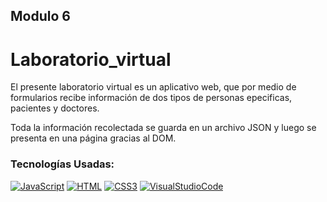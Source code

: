 ## Modulo 6
# Laboratorio_virtual

El presente laboratorio virtual es un aplicativo web,
que por medio de formularios recibe información de dos 
tipos de personas epecificas, pacientes y doctores.

Toda la información recolectada se guarda en un archivo
JSON y luego se presenta en una página gracias al DOM.

### Tecnologías Usadas:
[![JavaScript](https://img.shields.io/badge/JavaScript-F7DF1E?style=for-the-badge&logo=javascript&logoColor=white&labelColor=101010)]()
[![HTML](https://img.shields.io/badge/html5-orange?style=for-the-badge&logo=html5&logoColor=white&labelColor=101010)]()
[![CSS3](https://img.shields.io/badge/css3-1575F9?style=for-the-badge&logo=css3&logoColor=white&labelColor=101010)]()
[![VisualStudioCode](https://img.shields.io/badge/visualstudiocode-454545?style=for-the-badge&logo=visualstudiocode&logoColor=white&labelColor=101010)]()
